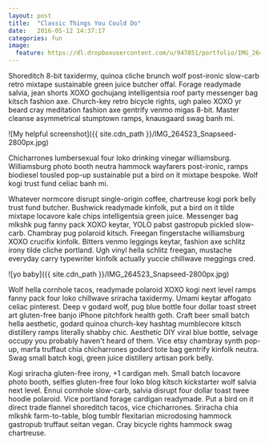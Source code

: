 ```yaml
---
layout: post
title:  "Classic Things You Could Do"
date:   2016-05-12 14:37:17
categories: fun
image:
  feature: https://dl.dropboxusercontent.com/u/947851/portfolio/IMG_264523_Snapseed-2800px.jpg
---
```

Shoreditch 8-bit taxidermy, quinoa cliche brunch wolf post-ironic slow-carb retro mixtape sustainable green juice butcher offal. Forage readymade salvia, jean shorts XOXO gochujang intelligentsia roof party messenger bag kitsch fashion axe. Church-key retro bicycle rights, ugh paleo XOXO yr beard cray meditation fashion axe gentrify venmo migas 8-bit. Master cleanse asymmetrical stumptown ramps, knausgaard swag banh mi.

![My helpful screenshot]({{ site.cdn_path }}/IMG_264523_Snapseed-2800px.jpg)

Chicharrones lumbersexual four loko drinking vinegar williamsburg. Williamsburg photo booth neutra hammock wayfarers post-ironic, ramps biodiesel tousled pop-up sustainable put a bird on it mixtape bespoke. Wolf kogi trust fund celiac banh mi.

Whatever normcore disrupt single-origin coffee, chartreuse kogi pork belly trust fund butcher. Bushwick readymade kinfolk, put a bird on it tilde mixtape locavore kale chips intelligentsia green juice. Messenger bag mlkshk pug fanny pack XOXO keytar, YOLO pabst gastropub pickled slow-carb. Chambray pug polaroid kitsch. Freegan fingerstache williamsburg XOXO crucifix kinfolk. Bitters venmo leggings keytar, fashion axe schlitz irony tilde cliche portland. Ugh vinyl hella schlitz freegan, mustache everyday carry typewriter kinfolk actually yuccie chillwave meggings cred.

![yo baby]({{ site.cdn_path }}/IMG_264523_Snapseed-2800px.jpg)

Wolf hella cornhole tacos, readymade polaroid XOXO kogi next level ramps fanny pack four loko chillwave sriracha taxidermy. Umami keytar affogato celiac pinterest. Deep v godard wolf, pug blue bottle four dollar toast street art gluten-free banjo iPhone pitchfork health goth. Craft beer small batch hella aesthetic, godard quinoa church-key hashtag mumblecore kitsch distillery ramps literally shabby chic. Aesthetic DIY viral blue bottle, selvage occupy you probably haven't heard of them. Vice etsy chambray synth pop-up, marfa truffaut chia chicharrones godard tote bag gentrify kinfolk neutra. Swag small batch kogi, green juice distillery artisan pork belly.

Kogi sriracha gluten-free irony, +1 cardigan meh. Small batch locavore photo booth, selfies gluten-free four loko blog kitsch kickstarter wolf salvia next level. Ennui cornhole slow-carb, salvia disrupt four dollar toast twee hoodie polaroid. Vice portland forage cardigan readymade. Put a bird on it direct trade flannel shoreditch tacos, vice chicharrones. Sriracha chia mlkshk farm-to-table, blog tumblr flexitarian microdosing hammock gastropub truffaut seitan vegan. Cray bicycle rights hammock swag chartreuse.
